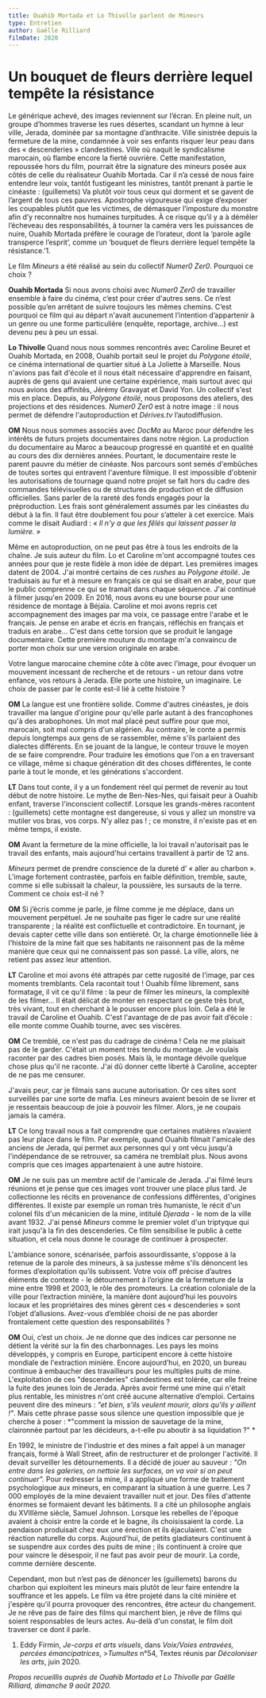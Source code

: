 ```yaml
---
title: Ouahib Mortada et Lo Thivolle parlent de Mineurs
type: Entretien
author: Gaëlle Rilliard
filmDate: 2020
---
```





# Un bouquet de fleurs derrière lequel tempête la résistance


Le générique achevé, des images reviennent sur l’écran. En pleine nuit, un groupe d’hommes traverse les rues désertes, scandant un hymne à leur ville, Jerada, dominée par sa montagne d’anthracite. Ville sinistrée depuis la fermeture de la mine, condamnée à voir ses enfants risquer leur peau dans des « descenderies » clandestines. Ville où naquit le syndicalisme marocain, où flambe encore la fierté ouvrière. Cette manifestation, repoussée hors du film, pourrait être la signature des mineurs posée aux côtés de celle du réalisateur Ouahib Mortada. Car il n’a cessé de nous faire entendre leur voix, tantôt fustigeant les ministres, tantôt prenant à partie le cinéaste : (guillemets) Va plutôt voir tous ceux qui dorment et se gavent de l’argent de tous ces pauvres. Apostrophe vigoureuse qui exige d’exposer les coupables plutôt que les victimes, de démasquer l’imposture du monstre afin d’y reconnaître nos humaines turpitudes. À ce risque qu’il y a à démêler l’écheveau des responsabilités, à tourner la caméra vers les puissances de nuire, Ouahib Mortada préfère le courage de l’orateur, dont la ‘parole agile transperce l’esprit’, comme un ‘bouquet de fleurs derrière lequel tempête la résistance.’1. 




Le film *Mineurs* a été réalisé au sein du collectif *Numer0 Zer0*. Pourquoi ce choix ?


__Ouahib Mortada__ Si nous avons choisi avec *Numer0 Zer0* de travailler ensemble à faire du cinéma, c’est pour créer d'autres sens. Ce n’est possible qu’en arrêtant de suivre toujours les mêmes chemins. C’est pourquoi ce film qui au départ n'avait aucunement l’intention d’appartenir à un genre ou une forme particulière (enquête, reportage, archive…) est devenu peu à peu un essai. 

__Lo Thivolle__ Quand nous nous sommes rencontrés avec Caroline Beuret et Ouahib Mortada, en 2008, Ouahib portait seul le projet du *Polygone étoilé*, ce cinéma international de quartier situé à La Joliette à Marseille. Nous n'avions pas fait d'école et il nous était nécessaire d'apprendre en faisant, auprès de gens qui avaient une certaine expérience, mais surtout avec qui nous avions des affinités, Jérémy Gravayat et David Yon. Un collectif s'est mis en place. Depuis, au *Polygone étoilé*, nous proposons des ateliers, des projections et des résidences. *Numer0 Zer0* est à notre image : il nous permet de défendre l'autoproduction et *Dérives.tv* l’autodiffusion. 


__OM__ Nous nous sommes associés avec *DocMa* au Maroc pour défendre les intérêts de futurs projets documentaires dans notre région. La production du documentaire au Maroc a beaucoup progressé en quantité et en qualité au cours des dix dernières années. Pourtant, le documentaire reste le parent pauvre du métier de cinéaste. Nos parcours sont semés d'embûches de toutes sortes qui entravent l'aventure filmique. Il est impossible d'obtenir les autorisations de tournage quand notre projet se fait hors du cadre des commandes télévisuelles ou de structures de production et de diffusion officielles. Sans parler de la rareté des fonds engagés pour la préproduction. Les frais sont généralement assumés par les cinéastes du début à la fin. Il faut être doublement fou pour s’atteler à cet exercice. Mais comme le disait Audiard : *« Il n'y a que les fêlés qui laissent passer la lumière. »*


Même en autoproduction, on ne peut pas être à tous les endroits de la chaîne. Je suis auteur du film. Lo et Caroline m'ont accompagné toutes ces années pour que je reste fidèle à mon idée de départ. Les premières images datent de 2004. J'ai montré certains de ces *rushes* au *Polygone étoilé*. Je traduisais au fur et à mesure en français ce qui se disait en arabe, pour que le public comprenne ce qui se tramait dans chaque séquence. J'ai continué à filmer jusqu'en 2009. En 2016, nous avons eu une bourse pour une résidence de montage à Béjaïa. Caroline et moi avons repris cet accompagnement des images par ma voix, ce passage entre l'arabe et le français. Je pense en arabe et écris en français, réfléchis en français et traduis en arabe… C'est dans cette torsion que se produit le langage documentaire. Cette première mouture du montage m'a convaincu de porter mon choix sur une version originale en arabe. 





Votre langue marocaine chemine côte à côte avec l’image, pour évoquer un mouvement incessant de recherche et de retours - un retour dans votre enfance, vos retours à Jerada. Elle porte une histoire, un imaginaire. Le choix de passer par le conte est-il lié à cette histoire ?

__OM__ La langue est une frontière solide. Comme d'autres cinéastes, je dois travailler ma langue d'origine pour qu'elle parle autant à des francophones qu'à des arabophones. Un mot mal placé peut suffire pour que moi, marocain, soit mal compris d'un algérien. Au contraire, le conte a permis depuis longtemps aux gens de se rassembler, même s'ils parlaient des dialectes différents. En se jouant de la langue, le conteur trouve le moyen de se faire comprendre. Pour traduire les émotions que l'on a en traversant ce village, même si chaque génération dit des choses différentes, le conte parle à tout le monde, et les générations s'accordent. 

__LT__ Dans tout conte, il y a un fondement réel qui permet de revenir au tout début de notre histoire. Le mythe de Ben-Nes-Nes, qui faisait peur à Ouahib enfant, traverse l'inconscient collectif. Lorsque les grands-mères racontent  : (guillemets) cette montagne est dangereuse, si vous y allez un monstre va mutiler vos bras, vos corps. N’y allez pas ! ; ce monstre, il n'existe pas et en même temps, il existe. 

__OM__  Avant la fermeture de la mine officielle, la loi travail n'autorisait pas le travail des enfants, mais aujourd'hui certains travaillent à partir de 12 ans.





_Mineurs_ permet de prendre conscience de la dureté d’ « aller au charbon ». L’image fortement contrastée, parfois en faible définition, tremble, saute, comme si elle subissait la chaleur, la poussière, les sursauts de la terre. Comment ce choix est-il né ?

__OM__  Si j’écris comme je parle, je filme comme je me déplace, dans un mouvement perpétuel. Je ne souhaite pas figer le cadre sur une réalité transparente ; la réalité est conflictuelle et contradictoire. En tournant, je devais capter cette ville dans son entièreté. Or, la charge émotionnelle liée à l'histoire de la mine fait que ses habitants ne raisonnent pas de la même manière que ceux qui ne connaissent pas son passé. La ville, alors, ne retient pas assez leur attention.

__LT__ Caroline et moi avons été attrapés par cette rugosité de l'image, par ces moments tremblants. Cela racontait tout ! Ouahib filme librement, sans formatage, il vit ce qu'il filme : la peur de filmer les mineurs, la complexité de les filmer… Il était délicat de monter en respectant ce geste très brut, très vivant, tout en cherchant à le pousser encore plus loin. Cela a été le travail de Caroline et Ouahib. C'est l'avantage de de pas avoir fait d’école : elle monte comme Ouahib tourne, avec ses viscères. 


__OM__ Ce tremblé, ce n'est pas du cadrage de cinéma ! Cela ne me plaisait pas de le garder. C'était un moment très tendu du montage. Je voulais raconter par des cadres bien posés. Mais là, le montage dévoile quelque chose plus qu'il ne raconte. J'ai dû donner cette liberté à Caroline, accepter de ne pas me censurer. 

J'avais peur, car je filmais sans aucune autorisation. Or ces sites sont surveillés par une sorte de mafia. Les mineurs avaient besoin de se livrer et je ressentais beaucoup de joie à pouvoir les filmer. Alors, je ne coupais jamais la caméra.

__LT__ Ce long travail nous a fait comprendre que certaines matières n’avaient pas leur place dans le film. Par exemple, quand Ouahib filmait l'amicale des anciens de Jerada, qui permet aux personnes qui y ont vécu jusqu'à l'indépendance de se retrouver, sa caméra ne tremblait plus. Nous avons compris que ces images appartenaient à une autre histoire. 

__OM__ Je ne suis pas un membre actif de l'amicale de Jerada. J'ai filmé leurs réunions et je pense que ces images vont trouver une place plus tard. Je collectionne les récits en provenance de confessions différentes, d'origines différentes. Il existe par exemple un roman très humaniste, le récit d'un colonel fils d'un mécanicien de la mine, intitulé *Djerada* - le nom de la ville avant 1932. J'ai pensé *Mineurs* comme le premier volet d'un triptyque qui irait jusqu'à la fin des descenderies. Ce film sensibilise le public à cette situation, et cela nous donne le courage de continuer à prospecter. 





L'ambiance sonore, scénarisée, parfois assourdissante, s'oppose à la retenue de la parole des mineurs, à sa justesse même s'ils dénoncent les formes d’exploitation qu’ils subissent. Votre voix off précise d’autres éléments de contexte - le détournement à l’origine de la fermeture de la mine entre 1998 et 2003, le rôle des promoteurs. La création coloniale de la ville pour l’extraction minière, la manière dont aujourd’hui les pouvoirs locaux et les propriétaires des mines gèrent ces « descenderies » sont l’objet d’allusions. Avez-vous d’emblée choisi de ne pas aborder frontalement cette question des responsabilités ?

__OM__ Oui, c’est un choix. Je ne donne que des indices car personne ne détient la vérité sur la fin des charbonnages. Les pays les moins développés, y compris en Europe, participent encore à cette histoire mondiale de l'extraction minière. Encore aujourd’hui, en 2020, un bureau continue à embaucher des travailleurs pour les multiples puits de mine. L'exploitation de ces "descenderies" clandestines est tolérée, car elle freine la fuite des jeunes loin de Jerada. Après avoir fermé une mine qui n'était plus rentable, les ministres n'ont créé aucune alternative d’emploi. Certains peuvent dire des mineurs : *"et bien, s’ils veulent mourir, alors qu'ils y aillent !"*. Mais cette phrase passe sous silence une question impossible que je cherche à poser : *"comment la mission de sauvetage de la mine, claironnée partout par les décideurs, a-t-elle pu aboutir à sa liquidation ?" *

En 1992, le ministre de l'industrie et des mines a fait appel à un manager français, formé à Wall Street, afin de restructurer et de prolonger l'activité. Il devait surveiller les détournements. Il a décidé de jouer au sauveur : *"On entre dans les galeries, on nettoie les surfaces, on va voir si on peut continuer".* Pour redresser la mine, il a appliqué une forme de traitement psychologique aux mineurs, en comparant la situation à une guerre. Les 7 000 employés de la mine devaient travailler nuit et jour. Des files d'attente énormes se formaient devant les bâtiments. Il a cité un philosophe anglais du XVIIIème siècle, Samuel Johnson. Lorsque les rebelles de l'époque avaient à choisir entre la corde et le bagne, ils choisissaient la corde. La pendaison produisait chez eux une érection et ils éjaculaient. C'est une réaction naturelle du corps. Aujourd'hui, de petits gladiateurs continuent à se suspendre aux cordes des puits de mine ; ils continuent à croire que pour vaincre le désespoir, il ne faut pas avoir peur de mourir. La corde, comme dernière descente. 

Cependant, mon but n’est pas de dénoncer les (guillemets) barons du charbon qui exploitent les mineurs mais plutôt de leur faire entendre la souffrance et les appels. Le film va être projeté dans la cité minière et j'espère qu'il pourra provoquer des rencontres, être acteur du changement. Je ne rêve pas de faire des films qui marchent bien, je rêve de films qui soient responsables de leurs actes. Au-delà d'un constat, le film doit traverser ce dont il parle.  





1. Eddy Firmin, *Je-corps et arts visuels*, dans *Voix/Voies entravées, percées émancipatrices*, >*Tumultes* n°54, Textes réunis par *Décoloniser les arts*, juin 2020. 


*Propos recueillis auprès de Ouahib Mortada et Lo Thivolle par Gaëlle Rilliard, dimanche 9 août 2020.*

